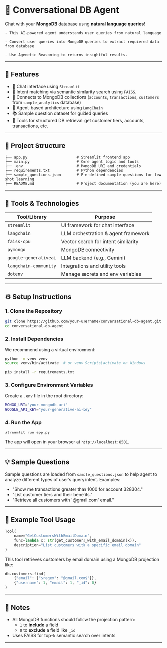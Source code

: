 # 🧠 Conversational DB Agent

Chat with your **MongoDB** database using **natural language queries**! 

    - This AI-powered agent understands user queries from natural language

    - Convert user queries into MongoDB queries to extract requiered data from database

    - Use Agenetic Reasoning to returns insightful results.

---

## 🚀 Features

- 💬 Chat interface using `Streamlit`
- 🧠 Intent matching via semantic similarity search using `FAISS`.
- 🔌 Connects to MongoDB collections (`accounts`, `transactions`, `customers` from `sample_analytics` database)
- 🤖 Agent-based architecture using `LangChain`
- 📚 Sample question dataset for guided queries
- 🔎 Tools for structured DB retrieval: get customer tiers, accounts, transactions, etc.

---

## 📁 Project Structure

```
├── app.py                      # Streamlit frontend app
├── main.py                     # Core agent logic and tools
├── .env                        # MongoDB URI and credentials
├── requirements.txt            # Python dependencies
├── sample_questions.json       # Pre-defined sample questions for few shot learning
├── README.md                   # Project documentation (you are here)
```

---

## 🧰 Tools & Technologies

| Tool/Library           | Purpose                                |
|------------------------|----------------------------------------|
| `streamlit`            | UI framework for chat interface        |
| `langchain`            | LLM orchestration & agent framework    |
| `faiss-cpu`            | Vector search for intent similarity    |
| `pymongo`              | MongoDB connectivity                   |
| `google-generativeai` | LLM backend (e.g., Gemini)             |
| `langchain-community` | Integrations and utility tools         |
| `dotenv`               | Manage secrets and env variables       |

---

## ⚙️ Setup Instructions

### 1. Clone the Repository

```bash
git clone https://github.com/your-username/conversational-db-agent.git
cd conversational-db-agent
```

### 2. Install Dependencies

We recommend using a virtual environment:

```bash
python -m venv venv
source venv/bin/activate  # or venv\Scripts\activate on Windows

pip install -r requirements.txt
```

### 3. Configure Environment Variables

Create a `.env` file in the root directory:

```bash
MONGO_URI="your-mongodb-uri"
GOOGLE_API_KEY="your-generative-ai-key"
```

### 4. Run the App

```bash
streamlit run app.py
```

The app will open in your browser at `http://localhost:8501`.

---

## 💡 Sample Questions

Sample questions are loaded from `sample_questions.json` to help agent to analyze different types of user’s  query intent. Examples:

- "Show me transactions greater than 1000 for account 328304."
- "List customer tiers and their benefits."
- "Retrieve all customers with '@gmail.com' email."

---

## 🧠 Example Tool Usage

```python
Tool(
    name="GetCustomersWithEmailDomain",
    func=lambda x: str(get_customers_with_email_domain(x)),
    description="List customers with a specific email domain"
)
```

This tool retrieves customers by email domain using a MongoDB projection like:

```python
db.customers.find(
    {"email": {"$regex": "@gmail.com$"}},
    {"username": 1, "email": 1, "_id": 0}
)
```

---

## 📌 Notes

- All MongoDB functions should follow the projection pattern:
  - `1` to **include** a field
  - `0` to **exclude** a field like `_id`
- Uses FAISS for top-`k` semantic search over intents

---


